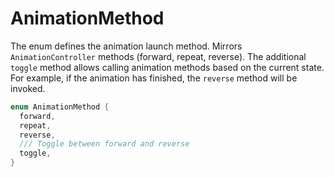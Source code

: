 # AnimationMethod

The enum defines the animation launch method. Mirrors `AnimationController` methods (forward, repeat, reverse). The additional `toggle` method allows calling animation methods based on the current state. For example, if the animation has finished, the `reverse` method will be invoked.

```dart
enum AnimationMethod {
  forward,
  repeat,
  reverse,
  /// Toggle between forward and reverse
  toggle,
}
```
